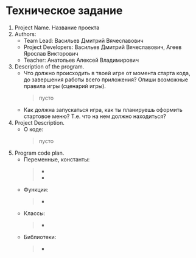 # Техническое задание


1. Project Name. Название проекта
2. Authors:
   - Team Lead: Васильев Дмитрий Вячеславович
   - Project Developers: Васильев Дмитрий Вячеславович, Агеев Ярослав Викторович
   - Teacher: Анатольев Алексей Владимирович
3. Description of the program.
   - Что должно происходить в твоей игре от момента старта кода, до завершения работы всего приложения? Опиши возможные правила игры (сценарий игры).
       > пусто
   - Как должна запускаться игра, как ты планируешь оформить стартовое меню? Т.е. что на нем должно находиться?
4. Project Description.
   - О коде:
       > пусто
5. Program code plan.
   - Переменные, константы:
       > - 
       > - 
   - Функции:
       > - 
   - Классы:
       > - 
   - Библиотеки:
       > - 
